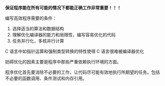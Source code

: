**保证程序能在所有可能的情况下都能正确工作非常重要！！！**

编写高效程序需要的条件：

1. 选择适当的算法和数据结构
2. 理解优化编译器的能力和局限性，编写容易优化的代码
3. 任务并行化，多核并行计算

C 语言中如指针运算和强制类型转换的特性使得 C 语言很难被编译器优化

妨碍优化的因素主要是程序中那些严重依赖执行环境的方面。

程序优化首先要消除不必要的工作，让代码尽可能有效地执行所期望的任务。包括不必要的函数调用、条件测试和内存引用。